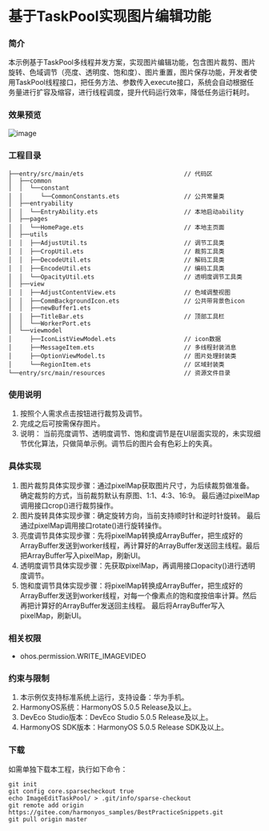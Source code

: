 # 基于TaskPool实现图片编辑功能

### 简介
本示例基于TaskPool多线程并发方案，实现图片编辑功能，包含图片裁剪、图片旋转、色域调节（亮度、透明度、饱和度）、图片重置，图片保存功能，开发者使用TaskPool线程接口，把任务方法、参数传入execute接口，系统会自动根据任务量进行扩容及缩容，进行线程调度，提升代码运行效率，降低任务运行耗时。

### 效果预览
![image](screenshots/device/ImageEditTaskPool_CN.gif)

### 工程目录
```
├──entry/src/main/ets                            // 代码区
│  ├──common                         
│  │  └──constant
│  │     └──CommonConstants.ets                  // 公共常量类
│  ├──entryability
│  │  └──EntryAbility.ets                        // 本地启动ability           
│  ├──pages
│  │  └──HomePage.ets                            // 本地主页面    
│  ├──utils
│  │  ├──AdjustUtil.ts                           // 调节工具类
│  │  ├──CropUtil.ets                            // 裁剪工具类
│  │  ├──DecodeUtil.ets                          // 解码工具类
│  │  ├──EncodeUtil.ets                          // 编码工具类
│  │  └──OpacityUtil.ets                         // 透明度调节工具类
│  ├──view
│  │  ├──AdjustContentView.ets                   // 色域调整视图
│  │  ├──CommBackgroundIcon.ets                  // 公共带背景色icon
│  │  ├──newBuffer1.ets                          
│  │  ├──TitleBar.ets                            // 顶部工具栏
│  │  └──WorkerPort.ets
│  └──viewmodel
│     ├──IconListViewModel.ets                   // icon数据
│     ├──MessageItem.ets                         // 多线程封装消息
│     ├──OptionViewModel.ts                      // 图片处理封装类
│     └──RegionItem.ets                          // 区域封装类
└──entry/src/main/resources                      // 资源文件目录
```

### 使用说明
1. 按照个人需求点击按钮进行裁剪及调节。
2. 完成之后可按需保存图片。
3. 说明： 当前亮度调节、透明度调节、饱和度调节是在UI层面实现的，未实现细节优化算法，只做简单示例。调节后的图片会有色彩上的失真。

### 具体实现
1. 图片裁剪具体实现步骤：通过pixelMap获取图片尺寸，为后续裁剪做准备。 确定裁剪的方式，当前裁剪默认有原图、1:1、4:3、16:9。 最后通过pixelMap调用接口crop()进行裁剪操作。
2. 图片旋转具体实现步骤：确定旋转方向，当前支持顺时针和逆时针旋转。 最后通过pixelMap调用接口rotate()进行旋转操作。
3. 亮度调节具体实现步骤：先将pixelMap转换成ArrayBuffer，把生成好的ArrayBuffer发送到worker线程，再计算好的ArrayBuffer发送回主线程。最后把ArrayBuffer写入pixelMap，刷新UI。
4. 透明度调节具体实现步骤：先获取pixelMap，再调用接口opacity()进行透明度调节。
5. 饱和度调节具体实现步骤：将pixelMap转换成ArrayBuffer，把生成好的ArrayBuffer发送到worker线程，对每一个像素点的饱和度按倍率计算。然后再把计算好的ArrayBuffer发送回主线程。 最后将ArrayBuffer写入pixelMap，刷新UI。

### 相关权限
- ohos.permission.WRITE_IMAGEVIDEO

### 约束与限制
1. 本示例仅支持标准系统上运行，支持设备：华为手机。
2. HarmonyOS系统：HarmonyOS 5.0.5 Release及以上。
3. DevEco Studio版本：DevEco Studio 5.0.5 Release及以上。
4. HarmonyOS SDK版本：HarmonyOS 5.0.5 Release SDK及以上。

### 下载

如需单独下载本工程，执行如下命令：
```
git init
git config core.sparsecheckout true
echo ImageEditTaskPool/ > .git/info/sparse-checkout
git remote add origin https://gitee.com/harmonyos_samples/BestPracticeSnippets.git
git pull origin master
```